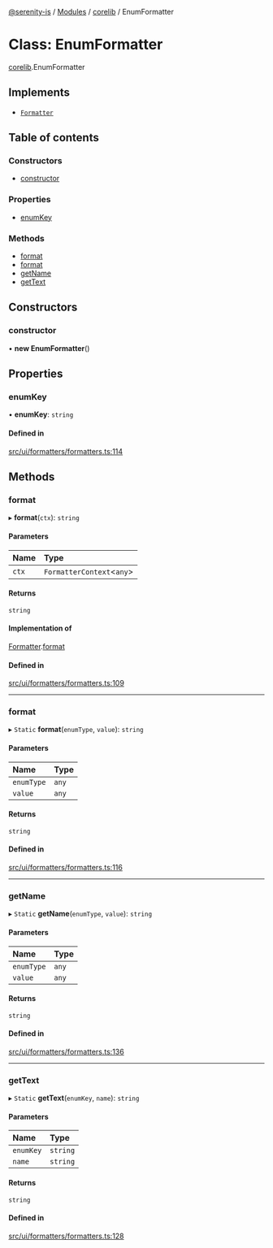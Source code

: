 [@serenity-is](../README.md) / [Modules](../modules.md) / [corelib](../modules/corelib.md) / EnumFormatter

# Class: EnumFormatter

[corelib](../modules/corelib.md).EnumFormatter

## Implements

- [`Formatter`](../interfaces/corelib_slick.Formatter.md)

## Table of contents

### Constructors

- [constructor](corelib.EnumFormatter.md#constructor)

### Properties

- [enumKey](corelib.EnumFormatter.md#enumkey)

### Methods

- [format](corelib.EnumFormatter.md#format)
- [format](corelib.EnumFormatter.md#format-1)
- [getName](corelib.EnumFormatter.md#getname)
- [getText](corelib.EnumFormatter.md#gettext)

## Constructors

### constructor

• **new EnumFormatter**()

## Properties

### enumKey

• **enumKey**: `string`

#### Defined in

[src/ui/formatters/formatters.ts:114](https://github.com/serenity-is/serenity/blob/master/packages/corelib/src/ui/formatters/formatters.ts#L114)

## Methods

### format

▸ **format**(`ctx`): `string`

#### Parameters

| Name | Type |
| :------ | :------ |
| `ctx` | `FormatterContext`<`any`\> |

#### Returns

`string`

#### Implementation of

[Formatter](../interfaces/corelib_slick.Formatter.md).[format](../interfaces/corelib_slick.Formatter.md#format)

#### Defined in

[src/ui/formatters/formatters.ts:109](https://github.com/serenity-is/serenity/blob/master/packages/corelib/src/ui/formatters/formatters.ts#L109)

___

### format

▸ `Static` **format**(`enumType`, `value`): `string`

#### Parameters

| Name | Type |
| :------ | :------ |
| `enumType` | `any` |
| `value` | `any` |

#### Returns

`string`

#### Defined in

[src/ui/formatters/formatters.ts:116](https://github.com/serenity-is/serenity/blob/master/packages/corelib/src/ui/formatters/formatters.ts#L116)

___

### getName

▸ `Static` **getName**(`enumType`, `value`): `string`

#### Parameters

| Name | Type |
| :------ | :------ |
| `enumType` | `any` |
| `value` | `any` |

#### Returns

`string`

#### Defined in

[src/ui/formatters/formatters.ts:136](https://github.com/serenity-is/serenity/blob/master/packages/corelib/src/ui/formatters/formatters.ts#L136)

___

### getText

▸ `Static` **getText**(`enumKey`, `name`): `string`

#### Parameters

| Name | Type |
| :------ | :------ |
| `enumKey` | `string` |
| `name` | `string` |

#### Returns

`string`

#### Defined in

[src/ui/formatters/formatters.ts:128](https://github.com/serenity-is/serenity/blob/master/packages/corelib/src/ui/formatters/formatters.ts#L128)

